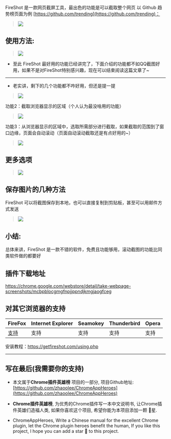 FireShot 是一款网页截屏工具，最出色的功能是可以截取整个网页
以 Github 趋势榜页面为例 [https://github.com/trending](https://github.com/trending)：
> ![](https://upload-images.jianshu.io/upload_images/3203841-87df89d67e5acf3c.png?imageMogr2/auto-orient/strip%7CimageView2/2/w/1240)

## 使用方法:
> ![](https://upload-images.jianshu.io/upload_images/3203841-ed0e7dd117790d86.gif?imageMogr2/auto-orient/strip)

- 至此 FireShot 最好用的功能已经讲完了，下面介绍的功能都不如QQ截图好用，如果不是对FireShot特别感兴趣，现在可以结束阅读这篇文章了~
---
-  老实讲，剩下的几个功能都不咋好用，但还是提一提

> ![](https://upload-images.jianshu.io/upload_images/3203841-c5fc1a40984ac673.png?imageMogr2/auto-orient/strip%7CimageView2/2/w/1240)


功能2：截取浏览器显示的区域（个人认为最没啥用的功能）
> ![](https://upload-images.jianshu.io/upload_images/3203841-25f640933b46aacc.gif?imageMogr2/auto-orient/strip)

功能3：从浏览器显示的区域中，选取所需部分进行截取，如果截取的范围到了窗口边缘，页面会自动滚动（页面自动滚动截取还是有点好用的~）
> ![](https://upload-images.jianshu.io/upload_images/3203841-ea9d345ca0b0391b.gif?imageMogr2/auto-orient/strip)


## 更多选项

> ![](https://upload-images.jianshu.io/upload_images/3203841-799f9bf6a93013bf.png?imageMogr2/auto-orient/strip%7CimageView2/2/w/1240)

## 保存图片的几种方法
FireShot 可以将截图保存到本地，也可以直接复制到剪贴板，甚至可以用邮件方式发送
> ![](https://upload-images.jianshu.io/upload_images/3203841-f8982b94feb36faf.png?imageMogr2/auto-orient/strip%7CimageView2/2/w/1240)


## 小结:

总体来讲，FireShot 是一款不错的软件，免费且功能够用，滚动截图的功能比同类软件做的都要好

## 插件下载地址

https://chrome.google.com/webstore/detail/take-webpage-screenshots/mcbpblocgmgfnpjjppndjkmgjaogfceg

## 对其它浏览器的支持

| FireFox | Internet Explorer | Seamokey | Thunderbird | Opera |
| - | - | - | - | - |
| [支持](https://addons.mozilla.org/zh-CN/firefox/addon/fireshot/?src=search) | 支持 | 支持 | 支持 | 支持 | 

安装教程：https://getfireshot.com/using.php

---

## 写在最后(我需要你的支持)
- 本文属于**Chrome插件英雄榜** 项目的一部分, 项目Github地址: [https://github.com/zhaoolee/ChromeAppHeroes](https://github.com/zhaoolee/ChromeAppHeroes)

- **Chrome插件英雄榜**, 为优秀的Chrome插件写一本中文说明书, 让Chrome插件英雄们造福人类, 如果你喜欢这个项目, 希望你能为本项目添加一颗 🌟星.

- ChromeAppHeroes, Write a Chinese manual for the excellent Chrome plugin, let the Chrome plugin heroes benefit the human, If you like this project, I hope you can add a star 🌟 to this project.




